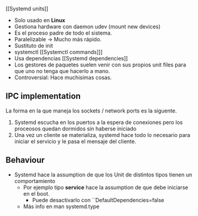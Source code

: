 [[Systemd units]]
- Solo usado en **Linux**
- Gestiona hardware con daemon udev (mount new devices)
- Es el proceso padre de todo el sistema.
-  Paralelizable -> Mucho más rápido.
-  Sustituto de init
-  systemctl [[Systemctl commands]]]
-  Usa dependencias [[Systemd dependencies]]
-  Los gestores de paquetes suelen venir con sus propios unit files para que uno no tenga que hacerlo a mano.
- Controversial: Hace muchisimas cosas. 

## IPC implementation
La forma en la que maneja los sockets / network ports es la siguente.
1. Systemd escucha en los puertos a la espera de conexiones pero los proceosos quedan dormidos sin haberse iniciado
2. Una vez un cliente se materializa, systemd hace todo lo necesario para iniciar el servicio y le pasa el mensaje del cliente.

## Behaviour
- Systemd hace la assumption de que los Unit de distintos tipos tienen un comportamiento
	- Por ejemplo tipo **service** hace la assumption de que debe iniciarse en el boot.
		- Puede desactivarlo con ``DefaultDependencies=false
	- Más info en man systemd.type
